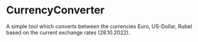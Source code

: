 ﻿# CurrencyConverter

A simple tool which converts between the currencies Euro, US-Dollar, Rubel based on the current exchange rates (28.10.2022).
